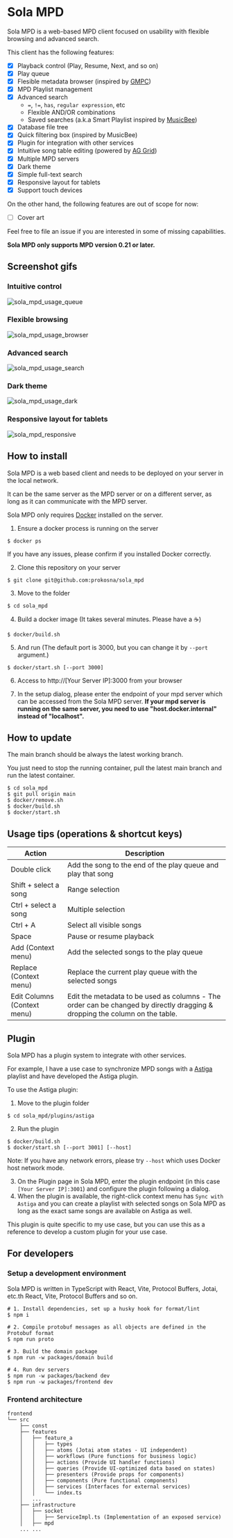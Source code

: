# Sola MPD

Sola MPD is a web-based MPD client focused on usability with flexible browsing and advanced search.

This client has the following features:

- [x] Playback control (Play, Resume, Next, and so on)
- [x] Play queue
- [x] Flesible metadata browser (inspired by [GMPC](http://gmpclient.org/))
- [x] MPD Playlist management
- [x] Advanced search
  - `=`, `!=`, `has`, `regular expression`, etc
  - Flexible AND/OR combinations
  - Saved searches (a.k.a Smart Playlist inspired by [MusicBee](https://www.getmusicbee.com/))
- [x] Database file tree
- [x] Quick filtering box (inspired by MusicBee)
- [x] Plugin for integration with other services
- [x] Intuitive song table editing (powered by [AG Grid](https://www.ag-grid.com/))
- [x] Multiple MPD servers
- [x] Dark theme
- [x] Simple full-text search
- [x] Responsive layout for tablets
- [x] Support touch devices

On the other hand, the following features are out of scope for now:

- [ ] Cover art

Feel free to file an issue if you are interested in some of missing capabilities.

**Sola MPD only supports MPD version 0.21 or later.**

## Screenshot gifs

### Intuitive control

![sola_mpd_usage_queue](https://github.com/prokosna/sola_mpd/assets/16056246/8da62b48-c8f2-4c2f-a669-74fdfffe36c7)

### Flexible browsing

![sola_mpd_usage_browser](https://github.com/prokosna/sola_mpd/assets/16056246/22f8c76d-6f35-4da2-9cba-94b539dc35fa)

### Advanced search

![sola_mpd_usage_search](https://github.com/prokosna/sola_mpd/assets/16056246/203ad3e9-f1a2-420d-a66b-38ad1a44f6a6)

### Dark theme

![sola_mpd_usage_dark](https://github.com/prokosna/sola_mpd/assets/16056246/de0133fb-bfc4-4a30-be02-e0338397fb24)

### Responsive layout for tablets

![sola_mpd_responsive](https://github.com/prokosna/sola_mpd/assets/16056246/be76062a-af86-4826-a575-4869a837a524)

## How to install

Sola MPD is a web based client and needs to be deployed on your server in the local network.

It can be the same server as the MPD server or on a different server, as long as it can communicate with the MPD server.

Sola MPD only requires [Docker](https://docs.docker.com/engine/install/) installed on the server.

1. Ensure a docker process is running on the server

```
$ docker ps
```

If you have any issues, please confirm if you installed Docker correctly.

2. Clone this repository on your server

```
$ git clone git@github.com:prokosna/sola_mpd
```

3. Move to the folder

```
$ cd sola_mpd
```

4. Build a docker image (It takes several minutes. Please have a :coffee:)

```
$ docker/build.sh
```

5. And run (The default port is 3000, but you can change it by `--port` argument.)

```
$ docker/start.sh [--port 3000]
```

6. Access to http://[Your Server IP]:3000 from your browser

7. In the setup dialog, please enter the endpoint of your mpd server which can be accessed from the Sola MPD server. **If your mpd server is running on the same server, you need to use "host.docker.internal" instead of "localhost".**

## How to update

The main branch should be always the latest working branch.

You just need to stop the running container, pull the latest main branch and run the latest container.

```
$ cd sola_mpd
$ git pull origin main
$ docker/remove.sh
$ docker/build.sh
$ docker/start.sh
```

## Usage tips (operations & shortcut keys)

| Action                      | Description                                                                                                                 |
| --------------------------- | --------------------------------------------------------------------------------------------------------------------------- |
| Double click                | Add the song to the end of the play queue and play that song                                                                |
| Shift + select a song       | Range selection                                                                                                             |
| Ctrl + select a song        | Multiple selection                                                                                                          |
| Ctrl + A                    | Select all visible songs                                                                                                    |
| Space                       | Pause or resume playback                                                                                                    |
| Add (Context menu)          | Add the selected songs to the play queue                                                                                    |
| Replace (Context menu)      | Replace the current play queue with the selected songs                                                                      |
| Edit Columns (Context menu) | Edit the metadata to be used as columns - The order can be changed by directly dragging & dropping the column on the table. |

## Plugin

Sola MPD has a plugin system to integrate with other services.

For example, I have a use case to synchronize MPD songs with a [Astiga](https://asti.ga/) playlist and have developed the Astiga plugin.

To use the Astiga plugin:

1. Move to the plugin folder

```
$ cd sola_mpd/plugins/astiga
```

2. Run the plugin

```
$ docker/build.sh
$ docker/start.sh [--port 3001] [--host]
```

Note: If you have any network errors, please try `--host` which uses Docker host network mode.

3. On the Plugin page in Sola MPD, enter the plugin endpoint (in this case `[Your Server IP]:3001`) and configure the plugin following a dialog.
4. When the plugin is available, the right-click context menu has `Sync with Astiga` and you can create a playlist with selected songs on Sola MPD as long as the exact same songs are available on Astiga as well.

This plugin is quite specific to my use case, but you can use this as a reference to develop a custom plugin for your use case.

## For developers

### Setup a development environment

Sola MPD is written in TypeScript with React, Vite, Protocol Buffers, Jotai, etc.th React, Vite, Protocol Buffers and so on.

```
# 1. Install dependencies, set up a husky hook for format/lint
$ npm i

# 2. Compile protobuf messages as all objects are defined in the Protobuf format
$ npm run proto

# 3. Build the domain package
$ npm run -w packages/domain build

# 4. Run dev servers
$ npm run -w packages/backend dev
$ npm run -w packages/frontend dev
```

### Frontend architecture

```
frontend
└── src
    ├── const
    ├── features
    │   ├── feature_a
    │   │   ├── types
    │   │   ├── atoms (Jotai atom states - UI independent)
    │   │   ├── workflows (Pure functions for business logic)
    │   │   ├── actions (Provide UI handler functions)
    │   │   ├── queries (Provide UI-optimized data based on states)
    │   │   ├── presenters (Provide props for components)
    │   │   ├── components (Pure functional components)
    │   │   ├── services (Interfaces for external services)
    │   │   └── index.ts
    │   ...
    ├── infrastructure
    │   ├── socket
    │   │   ├── ServiceImpl.ts (Implementation of an exposed service)
    │   ├── mpd
    ... ...
```
